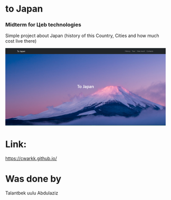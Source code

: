 # to Japan

### Midterm for Цeb technologies


Simple project about Japan (history of this Country, Cities and how much cost live there)


![](https://github.com/cwarkk/cwarkk.github.io/blob/master/img/image.png)


# Link: 
https://cwarkk.github.io/

# Was done by
Talantbek uulu Abdulaziz
